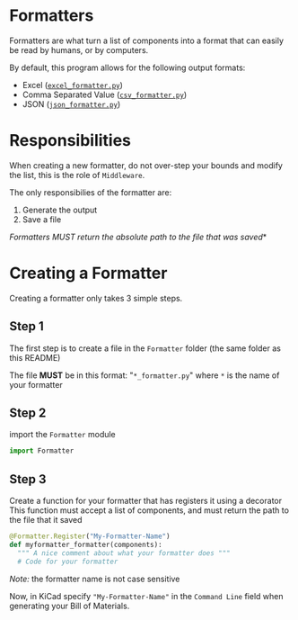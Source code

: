 # Formatters
Formatters are what turn a list of components into a format that can easily be read by humans, or by computers.

By default, this program allows for the following output formats:
- Excel ([`excel_formatter.py`](excel_formatter.py))
- Comma Separated Value ([`csv_formatter.py`](csv_formatter.py))
- JSON ([`json_formatter.py`](json_formatter.py))


# Responsibilities
When creating a new formatter, do not over-step your bounds and modify the list, this is the role of `Middleware`.

The only responsibilies of the formatter are:
1. Generate the output
2. Save a file

*Formatters MUST return the absolute path to the file that was saved**

# Creating a Formatter
Creating a formatter only takes 3 simple steps.

## Step 1
The first step is to create a file in the `Formatter` folder (the same folder as this README)

The file **MUST** be in this format: "`*_formatter.py`" where `*` is the name of your formatter

## Step 2
import the `Formatter` module

```py
import Formatter
```

## Step 3
Create a function for your formatter that has registers it using a decorator
This function must accept a list of components, and must return the path to the file that it saved

```py
@Formatter.Register("My-Formatter-Name")
def myformatter_formatter(components):
  """ A nice comment about what your formatter does """
  # Code for your formatter
```

*Note:* the formatter name is not case sensitive

Now, in KiCad specify `"My-Formatter-Name"` in the `Command Line` field when generating your Bill of Materials.

